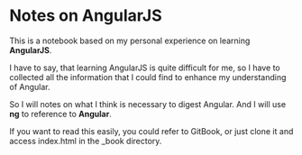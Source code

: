 # Notes on AngularJS
This is a notebook based on my personal experience on learning **AngularJS**.

I have to say, that learning AngularJS is quite difficult for me, so I have to collected all the information that I could find to enhance my understanding of Angular.

So I will notes on what I think is necessary to digest Angular. And I will use **ng** to reference to **Angular**.

If you want to read this easily, you could refer to GitBook, or just clone it and access index.html in the _book directory.
